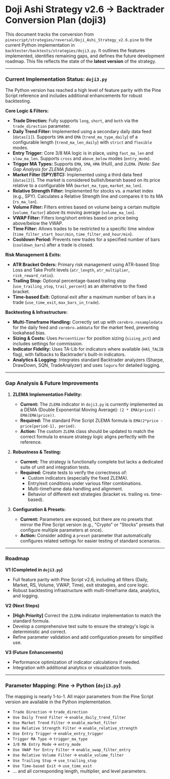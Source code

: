 # Doji Ashi Strategy v2.6 → Backtrader Conversion Plan (doji3)

This document tracks the conversion from `pinescript/strategies/reversal/Doji_Ashi_Strategy_v2.6.pine` to the current Python implementation in `backtester/backtests/strategies/doji3.py`. It outlines the features implemented, identifies remaining gaps, and defines the future development roadmap. This file reflects the state of the **latest version** of the strategy.

---

### Current Implementation Status: `doji3.py`

The Python version has reached a high level of feature parity with the Pine Script reference and includes additional enhancements for robust backtesting.

**Core Logic & Filters:**
- **Trade Direction:** Fully supports `long`, `short`, and `both` via the `trade_direction` parameter.
- **Daily Trend Filter:** Implemented using a secondary daily data feed (`datas[1]`). Supports `SMA` and `EMA` (`trend_ma_type_daily`) of a configurable length (`trend_ma_len_daily`) with `strict` and `flexible` modes.
- **Entry Trigger:** Core 3/8 MA logic is in place, using `fast_ma_len` and `slow_ma_len`. Supports `cross` and `above_below` modes (`entry_mode`).
- **Trigger MA Types:** Supports `EMA`, `SMA`, `HMA` (Hull), and `ZLEMA`. *(Note: See Gap Analysis for ZLEMA fidelity)*.
- **Market Filter (SPY/BTC):** Implemented using a third data feed (`datas[2]`). The market is considered bullish/bearish based on its price relative to a configurable MA (`market_ma_type`, `market_ma_len`).
- **Relative Strength Filter:** Implemented for stocks vs. a market index (e.g., SPY). Calculates a Relative Strength line and compares it to its MA (`rs_ma_len`).
- **Volume Filter:** Filters entries based on volume being a certain multiple (`volume_factor`) above its moving average (`volume_ma_len`).
- **VWAP Filter:** Filters long/short entries based on price being above/below the VWAP.
- **Time Filter:** Allows trades to be restricted to a specific time window (`time_filter_start_hour/min`, `time_filter_end_hour/min`).
- **Cooldown Period:** Prevents new trades for a specified number of bars (`cooldown_bars`) after a trade is closed.

**Risk Management & Exits:**
- **ATR Bracket Orders:** Primary risk management using ATR-based Stop Loss and Take Profit levels (`atr_length`, `atr_multiplier`, `risk_reward_ratio`).
- **Trailing Stop:** Optional percentage-based trailing stop (`use_trailing_stop`, `trail_percent`) as an alternative to the fixed bracket.
- **Time-based Exit:** Optional exit after a maximum number of bars in a trade (`use_time_exit`, `max_bars_in_trade`).

**Backtesting & Infrastructure:**
- **Multi-Timeframe Handling:** Correctly set up with `cerebro.resampledata` for the daily feed and `cerebro.adddata` for the market feed, preventing lookahead bias.
- **Sizing & Costs:** Uses `PercentSizer` for position sizing (`sizing_pct`) and includes settings for commission.
- **Indicator Fidelity:** Uses TA-Lib for indicators where available (`HAS_TALIB` flag), with fallbacks to Backtrader's built-in indicators.
- **Analytics & Logging:** Integrates standard Backtrader analyzers (Sharpe, DrawDown, SQN, TradeAnalyzer) and uses `loguru` for detailed logging.

---

### Gap Analysis & Future Improvements

1.  **ZLEMA Implementation Fidelity:**
    -   **Current:** The `ZLEMA` indicator in `doji3.py` is currently implemented as a DEMA (Double Exponential Moving Average): `(2 * EMA(price)) - EMA(EMA(price))`.
    -   **Required:** The standard Pine Script ZLEMA formula is `EMA(2*price - price[period-1], period)`.
    -   **Action:** The custom `ZLEMA` class should be updated to match the correct formula to ensure strategy logic aligns perfectly with the reference.

2.  **Robustness & Testing:**
    -   **Current:** The strategy is functionally complete but lacks a dedicated suite of unit and integration tests.
    -   **Required:** Create tests to verify the correctness of:
        -   Custom indicators (especially the fixed ZLEMA).
        -   Entry/exit conditions under various filter combinations.
        -   Multi-timeframe data handling and alignment.
        -   Behavior of different exit strategies (bracket vs. trailing vs. time-based).

3.  **Configuration & Presets:**
    -   **Current:** Parameters are exposed, but there are no presets that mirror the Pine Script version (e.g., "Crypto" or "Stocks" presets that configure multiple parameters at once).
    -   **Action:** Consider adding a `preset` parameter that automatically configures related settings for easier testing of standard scenarios.

---

### Roadmap

**V1 (Completed in `doji3.py`)**
-   Full feature parity with Pine Script v2.6, including all filters (Daily, Market, RS, Volume, VWAP, Time), exit strategies, and core logic.
-   Robust backtesting infrastructure with multi-timeframe data, analytics, and logging.

**V2 (Next Steps)**
-   **[High Priority]** Correct the `ZLEMA` indicator implementation to match the standard formula.
-   Develop a comprehensive test suite to ensure the strategy's logic is deterministic and correct.
-   Refine parameter validation and add configuration presets for simplified use.

**V3 (Future Enhancements)**
-   Performance optimization of indicator calculations if needed.
-   Integration with additional analytics or visualization tools.

---

### Parameter Mapping: Pine → Python (`doji3.py`)

The mapping is nearly 1-to-1. All major parameters from the Pine Script version are available in the Python implementation.

-   `Trade Direction` → `trade_direction`
-   `Use Daily Trend Filter` → `enable_daily_trend_filter`
-   `Use Market Trend Filter` → `enable_market_filter`
-   `Use Relative Strength Filter` → `enable_relative_strength`
-   `Use Entry Trigger` → `enable_entry_trigger`
-   `Trigger MA Type` → `trigger_ma_type`
-   `3/8 MA Entry Mode` → `entry_mode`
-   `Use VWAP for Entry Filter` → `enable_vwap_filter_entry`
-   `Use Relative Volume Filter` → `enable_volume_filter`
-   `Use Trailing Stop` → `use_trailing_stop`
-   `Use Time-based Exit` → `use_time_exit`
-   ... and all corresponding length, multiplier, and level parameters.
